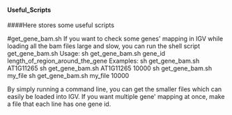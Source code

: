 #### Useful_Scripts
####Here stores some useful scripts

#get_gene_bam.sh
If you want to check some genes' mapping in IGV while loading all the bam files large and slow, you can run the shell script get_gene_bam.sh
Usage: sh get_gene_bam.sh gene_id length_of_region_around_the_gene
Examples: 
sh get_gene_bam.sh AT1G11265 
sh get_gene_bam.sh AT1G11265 10000
sh get_gene_bam.sh my_file 
sh get_gene_bam.sh my_file 10000

By simply running a command line, you can get the smaller files which can easily be loaded into IGV.
If you want multiple gene' mapping at once, make a file that each line has one gene id.
